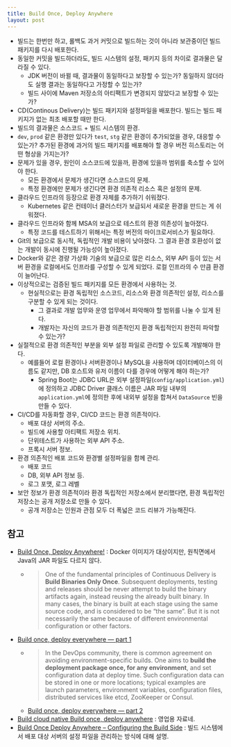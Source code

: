 ```yaml
---
title: Build Once, Deploy Anywhere
layout: post
---
```


- 빌드는 한번만 하고, 롤백도 과거 커밋으로 빌드하는 것이 아니라 보관중이던 빌드 패키지를 다시 배포한다.
- 동일한 커밋을 빌드하더라도, 빌드 시스템의 설정, 패키지 등의 차이로 결과물은 달라질 수 있다.
  - JDK 버전이 바뀔 때, 결과물이 동일하다고 보장할 수 있는가? 동일하지 않더라도 실행 결과는 동일하다고 가정할 수 있는가?
  - 빌드 사이에 Maven 저장소의 아티팩트가 변경되지 않았다고 보장할 수 있는가?
- CD(Continous Delivery)는 빌드 패키지와 설정파일을 배포한다. 빌드는 빌드 패키지가 없는 최초 배포할 때만 한다.
- 빌드의 결과물은 소스코드 + 빌드 시스템의 환경.
- `dev`,  `prod` 같은 환경만 있다가 `test`, `stg` 같은 환경이 추가되었을 경우, 대응할 수 있는가? 추가된 환경에 과거의 빌드 패키지를 배포해야 할 경우 버전 히스토리는 어떤 형상을 가지는가?
- 문제가 있을 경우, 원인이 소스코드에 있을까, 환경에 있을까 범위를 축소할 수 있어야 한다.
  - 모든 환경에서 문제가 생긴다면 소스코드의 문제.
  - 특정 환경에만 문제가 생긴다면 환경 의존적 리소스 혹은 설정의 문제.
- 클라우드 인프라의 등장으로 환경 자체를 추가하기 쉬워졌다.
  - Kubernetes 같은 컨테이너 클러스터가 보급되서 새로운 환경을 만드는 게 쉬워졌다.
- 클라우드 인프라와 함께 MSA의 보급으로 테스트의 환경 의존성이 높아졌다.
  - 특정 코드를 테스트하기 위해서는 특정 버전의 마이크로서비스가 필요하다.
- Git의 보급으로 동시적, 독립적인 개발 비용이 낮아졌다. 그 결과 환경 호환성이 없는 개발이 동시에 진행될 가능성이 높아졌다.
- Docker와 같은 경량 가상화 기술의 보급으로 많은 리소스, 외부 API 등이 있는 서버 환경을 로컬에서도 인프라를 구성할 수 있게 되었다. 로컬 인프라의 수 만큼 환경이 늘어난다.
- 이상적으로는 검증된 빌드 패키지를 모든 환경에서 사용하는 것.
  - 현실적으로는 환경 독립적인 소스코드, 리소스와 환경 의존적인 설정, 리소스를 구분할 수 있게 되는 것이다.
    - 그 결과로 개발 업무와 운영 업무에서 파악해야 할 범위를 나눌 수 있게 된다.
    - 개발자는 자신의 코드가 환경 의존적인지 환경 독립적인지 완전히 파악할 수 있는가?
- 실절적으로 환경 의존적인 부분을 외부 설정 파일로 관리할 수 있도록 개발해야 한다.
  - 예를들어 로컬 환경이나 서버환경이나 MySQL을 사용하며 데이터베이스의 이름도 같지만, DB 호스트와 유저 이름이 다를 경우에 어떻게 해야 하는가?
    - Spring Boot는 JDBC URL은 외부 설정파일(`config/application.yml`)에 정의하고 JDBC Driver 클래스 이름은 JAR 파일 내부의 `application.yml`에 정의한 후에 내외부 설정을 합쳐서 `DataSource` 빈을 만들 수 있다.
- CI/CD를 자동화할 경우, CI/CD 코드는 환경 의존적이다.
  - 배포 대상 서버의 주소.
  - 빌드에 사용할 아티팩트 저장소 위치.
  - 단위테스트가 사용하는 외부 API 주소.
  - 프록시 서버 정보.
- 환경 의존적인 배포 코드와 환경별 설정파일을 함께 관리.
  - 배포 코드
  - DB, 외부 API 정보 등.
  - 로그 포맷, 로그 레벨
- 보안 정보가 환경 의존적이라 환경 독립적인 저장소에서 분리했다면, 환경 독립적인 저장소는 공개 저장소로 만들 수 있다.
  - 공개 저장소는 인원과 관점 모두 더 폭넓은 코드 리뷰가 가능해진다.

## 참고

- [Build Once, Deploy Anywhere!](https://www.openshift.com/blog/build-once-deploy-anywhere) : Docker 이미지가 대상이지만, 원칙면에서 Java의 JAR 파일도 다르지 않다.
    - > One of the fundamental principles of Continuous Delivery is **Build Binaries Only Once**. Subsequent deployments, testing and releases should be never attempt to build the binary artifacts again, instead reusing the already built binary. In many cases, the binary is built at each stage using the same source code, and is considered to be “the same”. But it is not necessarily the same because of different environmental configuration or other factors.
- [Build once, deploy everywhere — part 1](https://medium.com/buildit/build-once-deploy-everywhere-part-1-706d7affaf0f)
  - > In the DevOps community, there is common agreement on avoiding environment-specific builds. One aims to **build the deployment package once, for any environment**, and set configuration data at deploy time. Such configuration data can be stored in one or more locations; typical examples are launch parameters, environment variables, configuration files, distributed services like etcd, ZooKeeper or Consul.
  - [Build once, deploy everywhere — part 2](https://medium.com/buildit/build-once-deploy-everywhere-part-2-1e70df05cea5)
- [Build cloud native Build once, deploy anywhere](https://www.ibm.com/downloads/cas/KBMQLAOM) : 영업용 자료네.
- [Build Once Deploy Anywhere – Configuring the Build Side](https://hamersmithblog.wordpress.com/2016/10/14/build-once-deploy-anywhere-configuring-the-build-side) : 빌드 시스템에서 배포 대상 서버의 설정 파일을 관리하는 방식에 대해 설명.